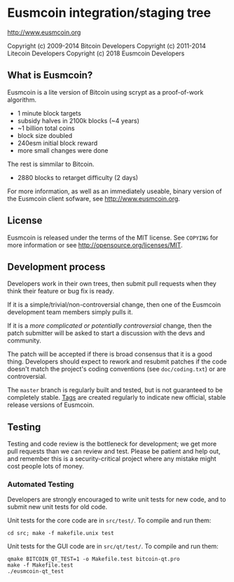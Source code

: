 Eusmcoin integration/staging tree
================================

http://www.eusmcoin.org

Copyright (c) 2009-2014 Bitcoin Developers
Copyright (c) 2011-2014 Litecoin Developers
Copyright (c) 2018 Eusmcoin Developers

What is Eusmcoin?
----------------

Eusmcoin is a lite version of Bitcoin using scrypt as a proof-of-work algorithm.
 - 1 minute block targets
 - subsidy halves in 2100k blocks (~4 years)
 - ~1 billion total coins
 - block size doubled
 - 240esm initial block reward
 - more small changes were done

The rest is simmilar to Bitcoin.
 - 2880 blocks to retarget difficulty (2 days)

For more information, as well as an immediately useable, binary version of
the Eusmcoin client sofware, see http://www.eusmcoin.org.

License
-------

Eusmcoin is released under the terms of the MIT license. See `COPYING` for more
information or see http://opensource.org/licenses/MIT.

Development process
-------------------

Developers work in their own trees, then submit pull requests when they think
their feature or bug fix is ready.

If it is a simple/trivial/non-controversial change, then one of the Eusmcoin
development team members simply pulls it.

If it is a *more complicated or potentially controversial* change, then the patch
submitter will be asked to start a discussion with the devs and community.

The patch will be accepted if there is broad consensus that it is a good thing.
Developers should expect to rework and resubmit patches if the code doesn't
match the project's coding conventions (see `doc/coding.txt`) or are
controversial.

The `master` branch is regularly built and tested, but is not guaranteed to be
completely stable. [Tags](https://github.com/EusmCoin/EusmCoin/tags) are created
regularly to indicate new official, stable release versions of Eusmcoin.

Testing
-------

Testing and code review is the bottleneck for development; we get more pull
requests than we can review and test. Please be patient and help out, and
remember this is a security-critical project where any mistake might cost people
lots of money.

### Automated Testing

Developers are strongly encouraged to write unit tests for new code, and to
submit new unit tests for old code.

Unit tests for the core code are in `src/test/`. To compile and run them:

    cd src; make -f makefile.unix test

Unit tests for the GUI code are in `src/qt/test/`. To compile and run them:

    qmake BITCOIN_QT_TEST=1 -o Makefile.test bitcoin-qt.pro
    make -f Makefile.test
    ./eusmcoin-qt_test
